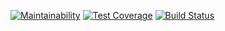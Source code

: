 [![Maintainability](https://api.codeclimate.com/v1/badges/4083eb7d60bc28e90cab/maintainability)](https://codeclimate.com/github/maksim-do/frontend-project-lvl1/maintainability)
[![Test Coverage](https://api.codeclimate.com/v1/badges/4083eb7d60bc28e90cab/test_coverage)](https://codeclimate.com/github/maksim-do/frontend-project-lvl1/test_coverage)
[![Build Status](https://travis-ci.com/maksim-do/frontend-project-lvl1.svg?branch=master)](https://travis-ci.com/maksim-do/frontend-project-lvl1)
